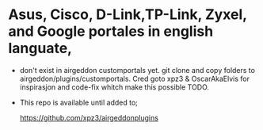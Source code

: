 # Asus, Cisco, D-Link,TP-Link, Zyxel, and Google portales in english languate,
-  don't exist in airgeddon customportals yet.
 git clone and copy folders to
airgeddon/plugins/customportals.
Cred goto xpz3 & OscarAkaElvis for inspirasjon
and code-fix whitch make this possible TODO.
- This repo is available until added to;
  
  https://github.com/xpz3/airgeddonplugins
